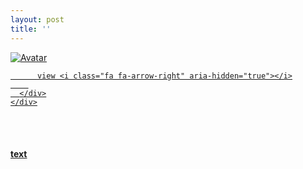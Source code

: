 ```yaml
---
layout: post
title: ''
---
```


<p class="imglist">

<div class="image-container">
  <a href="https://pic.imgdb.cn/item/5ee898962cb53f50febdd59c.jpg"  data-fancybox="images">
    <img src="https://pic.imgdb.cn/item/5ee89a052cb53f50febf4739.jpg" alt="Avatar" class="image" />
    <div class="overlay">
      <div class="text">
        
          view <i class="fa fa-arrow-right" aria-hidden="true"></i>
        
      </div>
    </div>
  </a>
</div>









<a href="https://pic.imgdb.cn/item/5ee898962cb53f50febdd5a0.jpg" data-fancybox="images"><img src="" /></a>
<a href="https://pic.imgdb.cn/item/5ee898962cb53f50febdd5a5.jpg" data-fancybox="images"><img src="" /></a>
<a href="https://pic.imgdb.cn/item/5ee898962cb53f50febdd5ac.jpg" data-fancybox="images"><img src="" /></a>
<a href="https://pic.imgdb.cn/item/5ee898962cb53f50febdd5b6.jpg" data-fancybox="images"><img src="" /></a>
<a href="https://pic.imgdb.cn/item/5ee898962cb53f50febdd5bd.jpg" data-fancybox="images"><img src="" /></a>
<a href="https://pic.imgdb.cn/item/5ee898962cb53f50febdd5c2.jpg" data-fancybox="images"><img src="" /></a>
<a href="https://pic.imgdb.cn/item/5ee898962cb53f50febdd5ca.jpg" data-fancybox="images"><img src="" /></a>
<a href="https://pic.imgdb.cn/item/5ee898962cb53f50febdd5d0.jpg" data-fancybox="images"><img src="" /></a>
<a href="https://pic.imgdb.cn/item/5ee898962cb53f50febdd5d6.jpg" data-fancybox="images"><img src="" /></a>
<a href="https://pic.imgdb.cn/item/5ee898962cb53f50febdd5d8.jpg" data-fancybox="images"><img src="" /></a>
<a href="https://pic.imgdb.cn/item/5ee898962cb53f50febdd5dd.jpg" data-fancybox="images"><img src="" /></a>
<a href="https://pic.imgdb.cn/item/5ee898962cb53f50febdd5e1.jpg" data-fancybox="images"><img src="" /></a>
<a href="https://pic.imgdb.cn/item/5ee898962cb53f50febdd5e6.jpg" data-fancybox="images"><img src="" /></a>
<a href="https://pic.imgdb.cn/item/5ee898962cb53f50febdd5eb.jpg" data-fancybox="images"><img src="" /></a>
<a href="https://pic.imgdb.cn/item/5ee898962cb53f50febdd5f0.jpg" data-fancybox="images"><img src="" /></a>
<a href="https://pic.imgdb.cn/item/5ee898962cb53f50febdd5f6.jpg" data-fancybox="images"><img src="" /></a>
<a href="https://pic.imgdb.cn/item/5ee898962cb53f50febdd5f8.jpg" data-fancybox="images"><img src="" /></a>
<a href="https://pic.imgdb.cn/item/5ee898962cb53f50febdd5fd.jpg" data-fancybox="images"><img src="" /></a>
<a href="https://pic.imgdb.cn/item/5ee898962cb53f50febdd601.jpg" data-fancybox="images"><img src="" /></a>
<a href="https://pic.imgdb.cn/item/5ee898962cb53f50febdd603.jpg" data-fancybox="images"><img src="" /></a>
<a href="https://pic.imgdb.cn/item/5ee898962cb53f50febdd60b.jpg" data-fancybox="images"><img src="" /></a>
<a href="https://pic.imgdb.cn/item/5ee898962cb53f50febdd60e.jpg" data-fancybox="images"><img src="" /></a>
<a href="https://pic.imgdb.cn/item/5ee898962cb53f50febdd614.jpg" data-fancybox="images"><img src="" /></a>
<a href="https://pic.imgdb.cn/item/5ee898962cb53f50febdd617.jpg" data-fancybox="images"><img src="" /></a>
<a href="https://pic.imgdb.cn/item/5ee898962cb53f50febdd61c.jpg" data-fancybox="images"><img src="" /></a>
<a href="https://pic.imgdb.cn/item/5ee898962cb53f50febdd622.jpg" data-fancybox="images"><img src="" /></a>
<a href="https://pic.imgdb.cn/item/5ee898962cb53f50febdd62a.jpg" data-fancybox="images"><img src="" /></a>
<a href="https://pic.imgdb.cn/item/5ee898962cb53f50febdd62d.jpg" data-fancybox="images"><img src="" /></a>
<a href="https://pic.imgdb.cn/item/5ee898962cb53f50febdd634.jpg" data-fancybox="images"><img src="" /></a>
<a href="https://pic.imgdb.cn/item/5ee898ce2cb53f50febe0559.jpg" data-fancybox="images"><img src="" /></a>
<a href="https://pic.imgdb.cn/item/5ee898ce2cb53f50febe055b.jpg" data-fancybox="images"><img src="" /></a>
<a href="https://pic.imgdb.cn/item/5ee898ce2cb53f50febe055d.jpg" data-fancybox="images"><img src="" /></a>
<a href="https://pic.imgdb.cn/item/5ee898ce2cb53f50febe0560.jpg" data-fancybox="images"><img src="" /></a>
<a href="https://pic.imgdb.cn/item/5ee898ce2cb53f50febe0564.jpg" data-fancybox="images"><img src="" /></a>
<a href="https://pic.imgdb.cn/item/5ee898ce2cb53f50febe0569.jpg" data-fancybox="images"><img src="" /></a>
<a href="https://pic.imgdb.cn/item/5ee898ce2cb53f50febe056d.jpg" data-fancybox="images"><img src="" /></a>
<a href="https://pic.imgdb.cn/item/5ee898ce2cb53f50febe056f.jpg" data-fancybox="images"><img src="" /></a>
<a href="https://pic.imgdb.cn/item/5ee898ce2cb53f50febe0578.jpg" data-fancybox="images"><img src="" /></a>
<a href="https://pic.imgdb.cn/item/5ee898ce2cb53f50febe057b.jpg" data-fancybox="images"><img src="" /></a>
<a href="https://pic.imgdb.cn/item/5ee898ce2cb53f50febe0580.jpg" data-fancybox="images"><img src="" /></a>
<a href="https://pic.imgdb.cn/item/5ee898ce2cb53f50febe0585.jpg" data-fancybox="images"><img src="" /></a>
<a href="https://pic.imgdb.cn/item/5ee898ce2cb53f50febe0588.jpg" data-fancybox="images"><img src="" /></a>
<a href="https://pic.imgdb.cn/item/5ee898ce2cb53f50febe058c.jpg" data-fancybox="images"><img src="" /></a>
<a href="https://pic.imgdb.cn/item/5ee898ce2cb53f50febe0591.jpg" data-fancybox="images"><img src="" /></a>
<a href="https://pic.imgdb.cn/item/5ee898ce2cb53f50febe059a.jpg" data-fancybox="images"><img src="" /></a>
<a href="https://pic.imgdb.cn/item/5ee898ce2cb53f50febe059d.jpg" data-fancybox="images"><img src="" /></a>
<a href="https://pic.imgdb.cn/item/5ee898ce2cb53f50febe05a2.jpg" data-fancybox="images"><img src="" /></a>
<a href="https://pic.imgdb.cn/item/5ee898ce2cb53f50febe05a4.jpg" data-fancybox="images"><img src="" /></a>
<a href="https://pic.imgdb.cn/item/5ee898ce2cb53f50febe05a7.jpg" data-fancybox="images"><img src="" /></a>
<a href="https://pic.imgdb.cn/item/5ee898ce2cb53f50febe05ab.jpg" data-fancybox="images"><img src="" /></a>
<a href="https://pic.imgdb.cn/item/5ee898ce2cb53f50febe05b1.jpg" data-fancybox="images"><img src="" /></a>
<a href="https://pic.imgdb.cn/item/5ee898ce2cb53f50febe05b5.jpg" data-fancybox="images"><img src="" /></a>
<a href="https://pic.imgdb.cn/item/5ee898ce2cb53f50febe05b7.jpg" data-fancybox="images"><img src="" /></a>
<a href="https://pic.imgdb.cn/item/5ee898ce2cb53f50febe05b9.jpg" data-fancybox="images"><img src="" /></a>
<a href="https://pic.imgdb.cn/item/5ee898ce2cb53f50febe05bf.jpg" data-fancybox="images"><img src="" /></a>
<a href="https://pic.imgdb.cn/item/5ee898ce2cb53f50febe05c4.jpg" data-fancybox="images"><img src="" /></a>
<a href="https://pic.imgdb.cn/item/5ee898ce2cb53f50febe05c6.jpg" data-fancybox="images"><img src="" /></a>
<a href="https://pic.imgdb.cn/item/5ee898ce2cb53f50febe05cf.jpg" data-fancybox="images"><img src="" /></a>
<a href="https://pic.imgdb.cn/item/5ee898ce2cb53f50febe05d1.jpg" data-fancybox="images"><img src="" /></a>
<a href="https://pic.imgdb.cn/item/5ee898ff2cb53f50febe35e2.jpg" data-fancybox="images"><img src="" /></a>
<a href="https://pic.imgdb.cn/item/5ee898ff2cb53f50febe35e5.jpg" data-fancybox="images"><img src="" /></a>
<a href="https://pic.imgdb.cn/item/5ee898ff2cb53f50febe35ea.jpg" data-fancybox="images"><img src="" /></a>
<a href="https://pic.imgdb.cn/item/5ee898ff2cb53f50febe35ee.jpg" data-fancybox="images"><img src="" /></a>
<a href="https://pic.imgdb.cn/item/5ee898ff2cb53f50febe35f2.jpg" data-fancybox="images"><img src="" /></a>
<a href="https://pic.imgdb.cn/item/5ee898ff2cb53f50febe35f7.jpg" data-fancybox="images"><img src="" /></a>
<a href="https://pic.imgdb.cn/item/5ee898ff2cb53f50febe35fd.jpg" data-fancybox="images"><img src="" /></a>
<a href="https://pic.imgdb.cn/item/5ee898ff2cb53f50febe3602.jpg" data-fancybox="images"><img src="" /></a>
<a href="https://pic.imgdb.cn/item/5ee898ff2cb53f50febe3606.jpg" data-fancybox="images"><img src="" /></a>
<a href="https://pic.imgdb.cn/item/5ee898ff2cb53f50febe360a.jpg" data-fancybox="images"><img src="" /></a>
<a href="https://pic.imgdb.cn/item/5ee898ff2cb53f50febe360e.jpg" data-fancybox="images"><img src="" /></a>
<a href="https://pic.imgdb.cn/item/5ee898ff2cb53f50febe3613.jpg" data-fancybox="images"><img src="" /></a>
<a href="https://pic.imgdb.cn/item/5ee898ff2cb53f50febe3616.jpg" data-fancybox="images"><img src="" /></a>
<a href="https://pic.imgdb.cn/item/5ee898ff2cb53f50febe3619.jpg" data-fancybox="images"><img src="" /></a>
<a href="https://pic.imgdb.cn/item/5ee898ff2cb53f50febe361d.jpg" data-fancybox="images"><img src="" /></a>
<a href="https://pic.imgdb.cn/item/5ee898ff2cb53f50febe3621.jpg" data-fancybox="images"><img src="" /></a>
<a href="https://pic.imgdb.cn/item/5ee898ff2cb53f50febe3623.jpg" data-fancybox="images"><img src="" /></a>
<a href="https://pic.imgdb.cn/item/5ee898ff2cb53f50febe3626.jpg" data-fancybox="images"><img src="" /></a>
<a href="https://pic.imgdb.cn/item/5ee898ff2cb53f50febe362b.jpg" data-fancybox="images"><img src="" /></a>
<a href="https://pic.imgdb.cn/item/5ee898ff2cb53f50febe362d.jpg" data-fancybox="images"><img src="" /></a>
<a href="https://pic.imgdb.cn/item/5ee898ff2cb53f50febe3632.jpg" data-fancybox="images"><img src="" /></a>
<a href="https://pic.imgdb.cn/item/5ee898ff2cb53f50febe3635.jpg" data-fancybox="images"><img src="" /></a>
<a href="https://pic.imgdb.cn/item/5ee898ff2cb53f50febe3639.jpg" data-fancybox="images"><img src="" /></a>
<a href="https://pic.imgdb.cn/item/5ee898ff2cb53f50febe363c.jpg" data-fancybox="images"><img src="" /></a>
<a href="https://pic.imgdb.cn/item/5ee898ff2cb53f50febe363f.jpg" data-fancybox="images"><img src="" /></a>
<a href="https://pic.imgdb.cn/item/5ee898ff2cb53f50febe3642.jpg" data-fancybox="images"><img src="" /></a>
<a href="https://pic.imgdb.cn/item/5ee898ff2cb53f50febe3647.jpg" data-fancybox="images"><img src="" /></a>
<a href="https://pic.imgdb.cn/item/5ee898ff2cb53f50febe364a.jpg" data-fancybox="images"><img src="" /></a>
<a href="https://pic.imgdb.cn/item/5ee898ff2cb53f50febe364c.jpg" data-fancybox="images"><img src="" /></a>
<a href="https://pic.imgdb.cn/item/5ee898ff2cb53f50febe3656.jpg" data-fancybox="images"><img src="" /></a>
<a href="https://pic.imgdb.cn/item/5ee8993d2cb53f50febe778a.jpg" data-fancybox="images"><img src="" /></a>
<a href="https://pic.imgdb.cn/item/5ee8993d2cb53f50febe778c.jpg" data-fancybox="images"><img src="" /></a>
<a href="https://pic.imgdb.cn/item/5ee8993d2cb53f50febe7790.jpg" data-fancybox="images"><img src="" /></a>
<a href="https://pic.imgdb.cn/item/5ee8993d2cb53f50febe7793.jpg" data-fancybox="images"><img src="" /></a>
<a href="https://pic.imgdb.cn/item/5ee8993d2cb53f50febe7797.jpg" data-fancybox="images"><img src="" /></a>
<a href="https://pic.imgdb.cn/item/5ee8993d2cb53f50febe779a.jpg" data-fancybox="images"><img src="" /></a>
<a href="https://pic.imgdb.cn/item/5ee8993d2cb53f50febe779d.jpg" data-fancybox="images"><img src="" /></a>
<a href="https://pic.imgdb.cn/item/5ee8993d2cb53f50febe77a3.jpg" data-fancybox="images"><img src="" /></a>
<a href="https://pic.imgdb.cn/item/5ee8993d2cb53f50febe77a6.jpg" data-fancybox="images"><img src="" /></a>
<a href="https://pic.imgdb.cn/item/5ee8993d2cb53f50febe77a8.jpg" data-fancybox="images"><img src="" /></a>
<a href="https://pic.imgdb.cn/item/5ee8993d2cb53f50febe77aa.jpg" data-fancybox="images"><img src="" /></a>
<a href="https://pic.imgdb.cn/item/5ee8993d2cb53f50febe77ad.jpg" data-fancybox="images"><img src="" /></a>
<a href="https://pic.imgdb.cn/item/5ee8993d2cb53f50febe77b2.jpg" data-fancybox="images"><img src="" /></a>
<a href="https://pic.imgdb.cn/item/5ee8993d2cb53f50febe77b5.jpg" data-fancybox="images"><img src="" /></a>
<a href="https://pic.imgdb.cn/item/5ee8993d2cb53f50febe77b9.jpg" data-fancybox="images"><img src="" /></a>
<a href="https://pic.imgdb.cn/item/5ee8993d2cb53f50febe77bf.jpg" data-fancybox="images"><img src="" /></a>
<a href="https://pic.imgdb.cn/item/5ee8993d2cb53f50febe77c2.jpg" data-fancybox="images"><img src="" /></a>
<a href="https://pic.imgdb.cn/item/5ee8993d2cb53f50febe77c6.jpg" data-fancybox="images"><img src="" /></a>
<a href="https://pic.imgdb.cn/item/5ee8993d2cb53f50febe77c9.jpg" data-fancybox="images"><img src="" /></a>
<a href="https://pic.imgdb.cn/item/5ee8993d2cb53f50febe77cc.jpg" data-fancybox="images"><img src="" /></a>
<a href="https://pic.imgdb.cn/item/5ee8993d2cb53f50febe77cf.jpg" data-fancybox="images"><img src="" /></a>
<a href="https://pic.imgdb.cn/item/5ee8993d2cb53f50febe77d3.jpg" data-fancybox="images"><img src="" /></a>
<a href="https://pic.imgdb.cn/item/5ee8993d2cb53f50febe77d5.jpg" data-fancybox="images"><img src="" /></a>
<a href="https://pic.imgdb.cn/item/5ee8993d2cb53f50febe77d9.jpg" data-fancybox="images"><img src="" /></a>
<a href="https://pic.imgdb.cn/item/5ee8993d2cb53f50febe77db.jpg" data-fancybox="images"><img src="" /></a>
<a href="https://pic.imgdb.cn/item/5ee8993d2cb53f50febe77de.jpg" data-fancybox="images"><img src="" /></a>
<a href="https://pic.imgdb.cn/item/5ee8993d2cb53f50febe77e3.jpg" data-fancybox="images"><img src="" /></a>
<a href="https://pic.imgdb.cn/item/5ee8993d2cb53f50febe77e9.jpg" data-fancybox="images"><img src="" /></a>
<a href="https://pic.imgdb.cn/item/5ee8993d2cb53f50febe77ef.jpg" data-fancybox="images"><img src="" /></a>
<a href="https://pic.imgdb.cn/item/5ee8993d2cb53f50febe77f1.jpg" data-fancybox="images"><img src="" /></a>
<a href="https://pic.imgdb.cn/item/5ee8996c2cb53f50febea65c.jpg" data-fancybox="images"><img src="" /></a>
<a href="https://pic.imgdb.cn/item/5ee8996c2cb53f50febea662.jpg" data-fancybox="images"><img src="" /></a>
<a href="https://pic.imgdb.cn/item/5ee8996c2cb53f50febea664.jpg" data-fancybox="images"><img src="" /></a>
<a href="https://pic.imgdb.cn/item/5ee8996c2cb53f50febea669.jpg" data-fancybox="images"><img src="" /></a>
<a href="https://pic.imgdb.cn/item/5ee8996c2cb53f50febea66e.jpg" data-fancybox="images"><img src="" /></a>
<a href="https://pic.imgdb.cn/item/5ee8996c2cb53f50febea673.jpg" data-fancybox="images"><img src="" /></a>
<a href="https://pic.imgdb.cn/item/5ee8996c2cb53f50febea677.jpg" data-fancybox="images"><img src="" /></a>
<a href="https://pic.imgdb.cn/item/5ee8996c2cb53f50febea67b.jpg" data-fancybox="images"><img src="" /></a>
<a href="https://pic.imgdb.cn/item/5ee8996c2cb53f50febea67d.jpg" data-fancybox="images"><img src="" /></a>
<a href="https://pic.imgdb.cn/item/5ee8996c2cb53f50febea681.jpg" data-fancybox="images"><img src="" /></a>
<a href="https://pic.imgdb.cn/item/5ee8996c2cb53f50febea688.jpg" data-fancybox="images"><img src="" /></a>
<a href="https://pic.imgdb.cn/item/5ee8996c2cb53f50febea68b.jpg" data-fancybox="images"><img src="" /></a>
<a href="https://pic.imgdb.cn/item/5ee8996c2cb53f50febea68e.jpg" data-fancybox="images"><img src="" /></a>
<a href="https://pic.imgdb.cn/item/5ee8996c2cb53f50febea6b0.jpg" data-fancybox="images"><img src="" /></a>
<a href="https://pic.imgdb.cn/item/5ee8996c2cb53f50febea6b4.jpg" data-fancybox="images"><img src="" /></a>
<a href="https://pic.imgdb.cn/item/5ee8996c2cb53f50febea6b8.jpg" data-fancybox="images"><img src="" /></a>
<a href="https://pic.imgdb.cn/item/5ee8996c2cb53f50febea6bb.jpg" data-fancybox="images"><img src="" /></a>
<a href="https://pic.imgdb.cn/item/5ee8996c2cb53f50febea6bf.jpg" data-fancybox="images"><img src="" /></a>
<a href="https://pic.imgdb.cn/item/5ee8996c2cb53f50febea6c2.jpg" data-fancybox="images"><img src="" /></a>
<a href="https://pic.imgdb.cn/item/5ee8996c2cb53f50febea6c7.jpg" data-fancybox="images"><img src="" /></a>
<a href="https://pic.imgdb.cn/item/5ee8996c2cb53f50febea6c9.jpg" data-fancybox="images"><img src="" /></a>
<a href="https://pic.imgdb.cn/item/5ee8996c2cb53f50febea6d1.jpg" data-fancybox="images"><img src="" /></a>
<a href="https://pic.imgdb.cn/item/5ee8996d2cb53f50febea6d5.jpg" data-fancybox="images"><img src="" /></a>
<a href="https://pic.imgdb.cn/item/5ee8996d2cb53f50febea6d8.jpg" data-fancybox="images"><img src="" /></a>
<a href="https://pic.imgdb.cn/item/5ee8996d2cb53f50febea6da.jpg" data-fancybox="images"><img src="" /></a>
<a href="https://pic.imgdb.cn/item/5ee8996d2cb53f50febea6dd.jpg" data-fancybox="images"><img src="" /></a>
<a href="https://pic.imgdb.cn/item/5ee8996d2cb53f50febea6e2.jpg" data-fancybox="images"><img src="" /></a>
<a href="https://pic.imgdb.cn/item/5ee8996d2cb53f50febea6e5.jpg" data-fancybox="images"><img src="" /></a>
<a href="https://pic.imgdb.cn/item/5ee8996d2cb53f50febea6e8.jpg" data-fancybox="images"><img src="" /></a>
<a href="https://pic.imgdb.cn/item/5ee8996d2cb53f50febea6ec.jpg" data-fancybox="images"><img src="" /></a>
<a href="https://pic.imgdb.cn/item/5ee899a32cb53f50febedf10.jpg" data-fancybox="images"><img src="" /></a>
<a href="https://pic.imgdb.cn/item/5ee899a32cb53f50febedf14.jpg" data-fancybox="images"><img src="" /></a>
<a href="https://pic.imgdb.cn/item/5ee899a32cb53f50febedf19.jpg" data-fancybox="images"><img src="" /></a>
<a href="https://pic.imgdb.cn/item/5ee899a32cb53f50febedf1b.jpg" data-fancybox="images"><img src="" /></a>
<a href="https://pic.imgdb.cn/item/5ee899a32cb53f50febedf1e.jpg" data-fancybox="images"><img src="" /></a>
<a href="https://pic.imgdb.cn/item/5ee899a32cb53f50febedf25.jpg" data-fancybox="images"><img src="" /></a>
<a href="https://pic.imgdb.cn/item/5ee899a32cb53f50febedf28.jpg" data-fancybox="images"><img src="" /></a>
<a href="https://pic.imgdb.cn/item/5ee899a32cb53f50febedf2a.jpg" data-fancybox="images"><img src="" /></a>
<a href="https://pic.imgdb.cn/item/5ee899a32cb53f50febedf2e.jpg" data-fancybox="images"><img src="" /></a>
<a href="https://pic.imgdb.cn/item/5ee899a32cb53f50febedf34.jpg" data-fancybox="images"><img src="" /></a>
<a href="https://pic.imgdb.cn/item/5ee899a32cb53f50febedf38.jpg" data-fancybox="images"><img src="" /></a>
<a href="https://pic.imgdb.cn/item/5ee899a32cb53f50febedf3d.jpg" data-fancybox="images"><img src="" /></a>
<a href="https://pic.imgdb.cn/item/5ee899a32cb53f50febedf40.jpg" data-fancybox="images"><img src="" /></a>
<a href="https://pic.imgdb.cn/item/5ee899a32cb53f50febedf47.jpg" data-fancybox="images"><img src="" /></a>
<a href="https://pic.imgdb.cn/item/5ee899a32cb53f50febedf49.jpg" data-fancybox="images"><img src="" /></a>
<a href="https://pic.imgdb.cn/item/5ee899a32cb53f50febedf4b.jpg" data-fancybox="images"><img src="" /></a>
<a href="https://pic.imgdb.cn/item/5ee899a32cb53f50febedf4f.jpg" data-fancybox="images"><img src="" /></a>
<a href="https://pic.imgdb.cn/item/5ee899a32cb53f50febedf54.jpg" data-fancybox="images"><img src="" /></a>
<a href="https://pic.imgdb.cn/item/5ee899a32cb53f50febedf58.jpg" data-fancybox="images"><img src="" /></a>
<a href="https://pic.imgdb.cn/item/5ee899a32cb53f50febedf5b.jpg" data-fancybox="images"><img src="" /></a>
<a href="https://pic.imgdb.cn/item/5ee899a32cb53f50febedf60.jpg" data-fancybox="images"><img src="" /></a>
<a href="https://pic.imgdb.cn/item/5ee899a32cb53f50febedf63.jpg" data-fancybox="images"><img src="" /></a>
<a href="https://pic.imgdb.cn/item/5ee899a32cb53f50febedf66.jpg" data-fancybox="images"><img src="" /></a>
<a href="https://pic.imgdb.cn/item/5ee899a32cb53f50febedf6a.jpg" data-fancybox="images"><img src="" /></a>
<a href="https://pic.imgdb.cn/item/5ee899a32cb53f50febedf75.jpg" data-fancybox="images"><img src="" /></a>
<a href="https://pic.imgdb.cn/item/5ee899a32cb53f50febedf7a.jpg" data-fancybox="images"><img src="" /></a>
<a href="https://pic.imgdb.cn/item/5ee899a32cb53f50febedf7f.jpg" data-fancybox="images"><img src="" /></a>
<a href="https://pic.imgdb.cn/item/5ee899a32cb53f50febedf81.jpg" data-fancybox="images"><img src="" /></a>
<a href="https://pic.imgdb.cn/item/5ee899a32cb53f50febedf85.jpg" data-fancybox="images"><img src="" /></a>
<a href="https://pic.imgdb.cn/item/5ee899a32cb53f50febedf89.jpg" data-fancybox="images"><img src="" /></a>
<a href="https://pic.imgdb.cn/item/5ee899db2cb53f50febf1aa2.jpg" data-fancybox="images"><img src="" /></a>
<a href="https://pic.imgdb.cn/item/5ee899db2cb53f50febf1aa5.jpg" data-fancybox="images"><img src="" /></a>
<a href="https://pic.imgdb.cn/item/5ee899db2cb53f50febf1aa8.jpg" data-fancybox="images"><img src="" /></a>
<a href="https://pic.imgdb.cn/item/5ee899db2cb53f50febf1aab.jpg" data-fancybox="images"><img src="" /></a>
<a href="https://pic.imgdb.cn/item/5ee899db2cb53f50febf1aae.jpg" data-fancybox="images"><img src="" /></a>
<a href="https://pic.imgdb.cn/item/5ee899db2cb53f50febf1ab6.jpg" data-fancybox="images"><img src="" /></a>
<a href="https://pic.imgdb.cn/item/5ee899db2cb53f50febf1aba.jpg" data-fancybox="images"><img src="" /></a>
<a href="https://pic.imgdb.cn/item/5ee899db2cb53f50febf1abd.jpg" data-fancybox="images"><img src="" /></a>
<a href="https://pic.imgdb.cn/item/5ee899db2cb53f50febf1ac3.jpg" data-fancybox="images"><img src="" /></a>
<a href="https://pic.imgdb.cn/item/5ee899db2cb53f50febf1ac6.jpg" data-fancybox="images"><img src="" /></a>
<a href="https://pic.imgdb.cn/item/5ee899db2cb53f50febf1ace.jpg" data-fancybox="images"><img src="" /></a>
<a href="https://pic.imgdb.cn/item/5ee899db2cb53f50febf1ad2.jpg" data-fancybox="images"><img src="" /></a>
<a href="https://pic.imgdb.cn/item/5ee899db2cb53f50febf1ad6.jpg" data-fancybox="images"><img src="" /></a>
<a href="https://pic.imgdb.cn/item/5ee899db2cb53f50febf1adb.jpg" data-fancybox="images"><img src="" /></a>
<a href="https://pic.imgdb.cn/item/5ee899db2cb53f50febf1ade.jpg" data-fancybox="images"><img src="" /></a>
<a href="https://pic.imgdb.cn/item/5ee899db2cb53f50febf1ae5.jpg" data-fancybox="images"><img src="" /></a>
<a href="https://pic.imgdb.cn/item/5ee899db2cb53f50febf1ae8.jpg" data-fancybox="images"><img src="" /></a>
<a href="https://pic.imgdb.cn/item/5ee899db2cb53f50febf1aeb.jpg" data-fancybox="images"><img src="" /></a>
<a href="https://pic.imgdb.cn/item/5ee899db2cb53f50febf1aee.jpg" data-fancybox="images"><img src="" /></a>
<a href="https://pic.imgdb.cn/item/5ee899db2cb53f50febf1af1.jpg" data-fancybox="images"><img src="" /></a>
<a href="https://pic.imgdb.cn/item/5ee899db2cb53f50febf1af7.jpg" data-fancybox="images"><img src="" /></a>
<a href="https://pic.imgdb.cn/item/5ee899db2cb53f50febf1afd.jpg" data-fancybox="images"><img src="" /></a>
<a href="https://pic.imgdb.cn/item/5ee899db2cb53f50febf1b02.jpg" data-fancybox="images"><img src="" /></a>
<a href="https://pic.imgdb.cn/item/5ee899db2cb53f50febf1b07.jpg" data-fancybox="images"><img src="" /></a>
<a href="https://pic.imgdb.cn/item/5ee899db2cb53f50febf1b09.jpg" data-fancybox="images"><img src="" /></a>
<a href="https://pic.imgdb.cn/item/5ee899db2cb53f50febf1b0c.jpg" data-fancybox="images"><img src="" /></a>
<a href="https://pic.imgdb.cn/item/5ee899db2cb53f50febf1b0f.jpg" data-fancybox="images"><img src="" /></a>
<a href="https://pic.imgdb.cn/item/5ee899db2cb53f50febf1b12.jpg" data-fancybox="images"><img src="" /></a>
<a href="https://pic.imgdb.cn/item/5ee899db2cb53f50febf1b15.jpg" data-fancybox="images"><img src="" /></a>
<a href="https://pic.imgdb.cn/item/5ee899db2cb53f50febf1b19.jpg" data-fancybox="images"><img src="" /></a>
<a href="https://pic.imgdb.cn/item/5ee89a052cb53f50febf4721.jpg" data-fancybox="images"><img src="" /></a>
<a href="https://pic.imgdb.cn/item/5ee89a052cb53f50febf4724.jpg" data-fancybox="images"><img src="" /></a>
<a href="https://pic.imgdb.cn/item/5ee89a052cb53f50febf4727.jpg" data-fancybox="images"><img src="" /></a>
<a href="https://pic.imgdb.cn/item/5ee89a052cb53f50febf4729.jpg" data-fancybox="images"><img src="" /></a>
<a href="https://pic.imgdb.cn/item/5ee89a052cb53f50febf472e.jpg" data-fancybox="images"><img src="" /></a>
<a href="https://pic.imgdb.cn/item/5ee89a052cb53f50febf4731.jpg" data-fancybox="images"><img src="" /></a>
<a href="https://pic.imgdb.cn/item/5ee89a052cb53f50febf4733.jpg" data-fancybox="images"><img src="" /></a>
<a href="https://pic.imgdb.cn/item/5ee89a052cb53f50febf4737.jpg" data-fancybox="images"><img src="" /></a>
<a href="https://pic.imgdb.cn/item/5ee89a052cb53f50febf4739.jpg" data-fancybox="images"><img src="" /></a>
<a href="https://pic.imgdb.cn/item/5ee89a052cb53f50febf473c.jpg" data-fancybox="images"><img src="" /></a>
<a href="https://pic.imgdb.cn/item/5ee89a052cb53f50febf473f.jpg" data-fancybox="images"><img src="" /></a>
<a href="https://pic.imgdb.cn/item/5ee89a052cb53f50febf4741.jpg" data-fancybox="images"><img src="" /></a>
<a href="https://pic.imgdb.cn/item/5ee89a052cb53f50febf4744.jpg" data-fancybox="images"><img src="" /></a>
<a href="https://pic.imgdb.cn/item/5ee89a052cb53f50febf4746.jpg" data-fancybox="images"><img src="" /></a>
<a href="https://pic.imgdb.cn/item/5ee89a052cb53f50febf4748.jpg" data-fancybox="images"><img src="" /></a>
<a href="https://pic.imgdb.cn/item/5ee89a052cb53f50febf474b.jpg" data-fancybox="images"><img src="" /></a>
<a href="https://pic.imgdb.cn/item/5ee89a052cb53f50febf474e.jpg" data-fancybox="images"><img src="" /></a>
<a href="https://pic.imgdb.cn/item/5ee89a052cb53f50febf4750.jpg" data-fancybox="images"><img src="" /></a>
<a href="https://pic.imgdb.cn/item/5ee89a052cb53f50febf4753.jpg" data-fancybox="images"><img src="" /></a>
<a href="https://pic.imgdb.cn/item/5ee89a052cb53f50febf4755.jpg" data-fancybox="images"><img src="" /></a>

</p>


#### [text](https://cxcxcx.cx/works/0053a.html)
